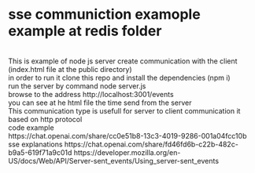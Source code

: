 # sse communiction examople example at  redis folder 
<br />
This is example  of node js server create communication with the client (index.html file at the public directory)
<br />
in order to run it clone this repo and install the dependencies (npm i)
<br />
run the server  by command node server.js
<br />
browse to the address http://localhost:3001/events
<br />
you can see at he html file the time send from the server 
<br />
This communication type is usefull for server to client communication  it based on http protocol
<br />
code  example

<br />
https://chat.openai.com/share/cc0e51b8-13c3-4019-9286-001a04fcc10b
<br />
sse explanations
https://chat.openai.com/share/fd46fd6b-c22b-482c-b9a5-619f71a9c01d
https://developer.mozilla.org/en-US/docs/Web/API/Server-sent_events/Using_server-sent_events



